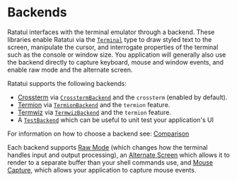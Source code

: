 # Backends

Ratatui interfaces with the terminal emulator through a backend. These libraries enable Ratatui via
the [`Terminal`] type to draw styled text to the screen, manipulate the cursor, and interrogate
properties of the terminal such as the console or window size. You application will generally also
use the backend directly to capture keyboard, mouse and window events, and enable raw mode and the
alternate screen.

Ratatui supports the following backends:

- [Crossterm] via [`CrosstermBackend`] and the `crossterm` (enabled by default).
- [Termion] via [`TermionBackend`] and the `termion` feature.
- [Termwiz] via [`TermwizBackend`] and the `termion` feature.
- A [`TestBackend`] which can be useful to unit test your application's UI

For information on how to choose a backend see: [Comparison](./comparison.md)

Each backend supports [Raw Mode](./raw-mode.md) (which changes how the terminal handles input and
output processing), an [Alternate Screen](./alternate-screen.md) which allows it to render to a
separate buffer than your shell commands use, and [Mouse Capture](./mouse-capture.md), which allows
your application to capture mouse events.

[Crossterm]: https://crates.io/crate/crossterm
[Termion]: https://crates.io/crate/termion
[Termwiz]: https://crates.io/crate/termwiz
[`Terminal`]: https://docs.rs/ratatui/latest/ratatui/terminal/struct.Terminal.html
[`CrosstermBackend`]: https://docs.rs/ratatui/latest/ratatui/backend/struct.CrosstermBackend.html
[`TermionBackend`]: https://docs.rs/ratatui/latest/ratatui/backend/struct.TermionBackend.html
[`TermwizBackend`]: https://docs.rs/ratatui/latest/ratatui/backend/struct.TermwizBackend.html
[`TestBackend`]: https://docs.rs/ratatui/latest/ratatui/backend/struct.TestBackend.html
